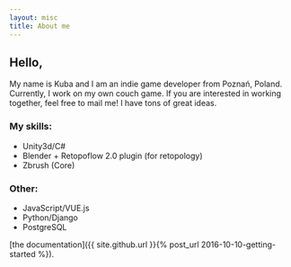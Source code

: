 ```yaml
---
layout: misc
title: About me
---
```


<h2>Hello,</h2>

<p>
My name is Kuba and I am an indie game developer from
Poznań, Poland. Currently, I work on my own couch game. 
If you are interested in working together, feel free to mail me! I have tons of great ideas. 
</p>

<h3>My skills:</h3>

<ul> 
    <li>Unity3d/C#</li>
    <li>Blender + Retopoflow 2.0 plugin (for retopology)</li>
    <li>Zbrush (Core)</li>
</ul>

<h3>Other:</h3>

<ul>
    <li>JavaScript/VUE.js</li> 
    <li>Python/Django</li>
    <li>PostgreSQL</li>  
</ul>

[the documentation]({{ site.github.url }}{% post_url 2016-10-10-getting-started %}).

